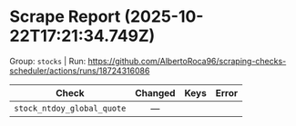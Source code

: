 # Scrape Report (2025-10-22T17:21:34.749Z)

Group: `stocks`  |  Run: https://github.com/AlbertoRoca96/scraping-checks-scheduler/actions/runs/18724316086

| Check | Changed | Keys | Error |
|---|:---:|:--|:--|
| `stock_ntdoy_global_quote` | — |  |  |
